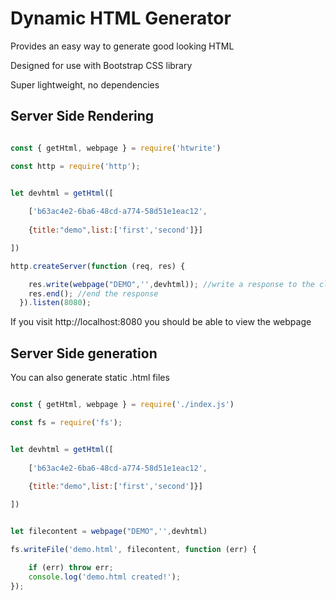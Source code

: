 # Dynamic HTML Generator

Provides an easy way to generate good looking HTML

Designed for use with Bootstrap CSS library

Super lightweight, no dependencies

## Server Side Rendering

```javascript

const { getHtml, webpage } = require('htwrite')

const http = require('http');


let devhtml = getHtml([
    
    ['b63ac4e2-6ba6-48cd-a774-58d51e1eac12', 
    
    {title:"demo",list:['first','second']}]

])

http.createServer(function (req, res) {

    res.write(webpage("DEMO",'',devhtml)); //write a response to the client
    res.end(); //end the response
  }).listen(8080);


```

If you visit http://localhost:8080 you should be able to view the webpage


## Server Side generation

You can also generate static .html files

```javascript

const { getHtml, webpage } = require('./index.js')

const fs = require('fs');


let devhtml = getHtml([
    
    ['b63ac4e2-6ba6-48cd-a774-58d51e1eac12', 
    
    {title:"demo",list:['first','second']}]

])


let filecontent = webpage("DEMO",'',devhtml)

fs.writeFile('demo.html', filecontent, function (err) {

    if (err) throw err;
    console.log('demo.html created!');
});


```
